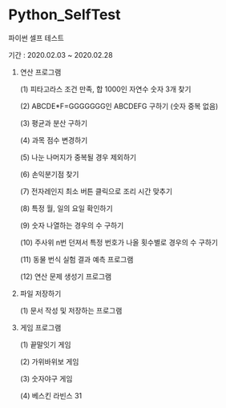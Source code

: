 # Python_SelfTest

파이썬 셀프 테스트

기간 : 2020.02.03 ~ 2020.02.28

1. 연산 프로그램

    (1) 피타고라스 조건 만족, 합 1000인 자연수 숫자 3개 찾기
    
    (2) ABCDE*F=GGGGGGG인 ABCDEFG 구하기 (숫자 중복 없음)
    
    (3) 평균과 분산 구하기
    
    (4) 과목 점수 변경하기
    
    (5) 나눈 나머지가 중복될 경우 제외하기
    
    (6) 손익분기점 찾기
    
    (7) 전자레인지 최소 버튼 클릭으로 조리 시간 맞추기
    
    (8) 특정 월, 일의 요일 확인하기
    
    (9) 숫자 나열하는 경우의 수 구하기
    
   (10) 주사위 n번 던져서 특정 번호가 나올 횟수별로 경우의 수 구하기
   
   (11) 동물 번식 실험 결과 예측 프로그램
   
   (12) 연산 문제 생성기 프로그램
      

2. 파일 저장하기

    (1) 문서 작성 및 저장하는 프로그램


3. 게임 프로그램

    (1) 끝말잇기 게임
    
    (2) 가위바위보 게임
    
    (3) 숫자야구 게임
    
    (4) 베스킨 라빈스 31



